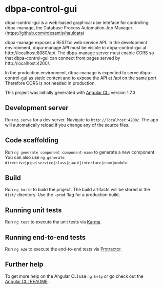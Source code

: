 # dbpa-control-gui

dbpa-control-gui is a web-based graphical user inteface for controlling dbpa-manage, the Database Process Automation Job Manager.
(https://github.com/rdesantis/hauldata)

dbpa-manage exposes a RESTful web service API.  In the development environment, dbpa-manage API must be visible to dbpa-control-gui at
http://localhost:8080/api.  The dbpa-manage server must enable CORS so that dbpa-control-gui can connect from pages served by
http://localhost:4200/.

In the production environment, dbpa-manage is expected to serve dbpa-control-gui as static content and to expose the API at /api on the same port.
Therefore CORS is not needed in production.

This project was initially generated with [Angular CLI](https://github.com/angular/angular-cli) version 1.7.3.

## Development server

Run `ng serve` for a dev server. Navigate to `http://localhost:4200/`. The app will automatically reload if you change any of the source files.

## Code scaffolding

Run `ng generate component component-name` to generate a new component. You can also use `ng generate directive|pipe|service|class|guard|interface|enum|module`.

## Build

Run `ng build` to build the project. The build artifacts will be stored in the `dist/` directory. Use the `-prod` flag for a production build.

## Running unit tests

Run `ng test` to execute the unit tests via [Karma](https://karma-runner.github.io).

## Running end-to-end tests

Run `ng e2e` to execute the end-to-end tests via [Protractor](http://www.protractortest.org/).

## Further help

To get more help on the Angular CLI use `ng help` or go check out the [Angular CLI README](https://github.com/angular/angular-cli/blob/master/README.md).

